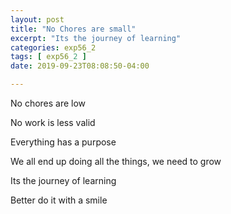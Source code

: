 ```yaml
---
layout: post
title: "No Chores are small"
excerpt: "Its the journey of learning"
categories: exp56_2
tags: [ exp56_2 ]
date: 2019-09-23T08:08:50-04:00

---
```

No chores are low

No work is less valid

Everything has a purpose

We all end up doing all the things, we need to grow

Its the journey of learning

Better do it with a smile
